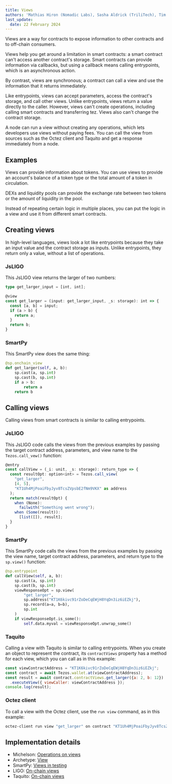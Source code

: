 ```yaml
---
title: Views
authors: 'Mathias Hiron (Nomadic Labs), Sasha Aldrick (TriliTech), Tim McMackin (TriliTech)'
last_update:
  date: 22 February 2024
---
```


Views are a way for contracts to expose information to other contracts and to off-chain consumers.

Views help you get around a limitation in smart contracts: a smart contract can't access another contract's storage.
Smart contracts can provide information via callbacks, but using a callback means calling entrypoints, which is an asynchronous action.

By contrast, views are synchronous; a contract can call a view and use the information that it returns immediately.

Like entrypoints, views can accept parameters, access the contract's storage, and call other views.
Unlike entrypoints, views return a value directly to the caller.
However, views can't create operations, including calling smart contracts and transferring tez.
Views also can't change the contract storage.

A node can run a view without creating any operations, which lets developers use views without paying fees.
You can call the view from sources such as the Octez client and Taquito and get a response immediately from a node.

## Examples

Views can provide information about tokens.
You can use views to provide an account's balance of a token type or the total amount of a token in circulation.

DEXs and liquidity pools can provide the exchange rate between two tokens or the amount of liquidity in the pool.

Instead of repeating certain logic in multiple places, you can put the logic in a view and use it from different smart contracts.

## Creating views

In high-level languages, views look a lot like entrypoints because they take an input value and the contract storage as inputs.
Unlike entrypoints, they return only a value, without a list of operations.

### JsLIGO

This JsLIGO view returns the larger of two numbers:

```ts
type get_larger_input = [int, int];

@view
const get_larger = (input: get_larger_input, _s: storage): int => {
  const [a, b] = input;
  if (a > b) {
    return a;
  }
  return b;
}
```

### SmartPy

This SmartPy view does the same thing:

```python
@sp.onchain_view
def get_larger(self, a, b):
    sp.cast(a, sp.int)
    sp.cast(b, sp.int)
    if a > b:
        return a
    return b
```

## Calling views

Calling views from smart contracts is similar to calling entrypoints.

### JsLIGO

This JsLIGO code calls the views from the previous examples by passing the target contract address, parameters, and view name to the `Tezos.call_vew()` function:

```ts
@entry
const callView = (_i: unit, _s: storage): return_type => {
  const resultOpt: option<int> = Tezos.call_view(
    "get_larger",
    [4, 5],
    "KT1Uh4MjPoaiFbyJyv8TcsZVpsbE2fNm9VKX" as address
  );
  return match(resultOpt) {
    when (None):
      failwith("Something went wrong");
    when (Some(result)):
      [list([]), result];
  }
}
```

### SmartPy

This SmartPy code calls the views from the previous examples by passing the view name, target contract address, parameters, and return type to the `sp.view()` function:

```python
@sp.entrypoint
def callView(self, a, b):
    sp.cast(a, sp.int)
    sp.cast(b, sp.int)
    viewResponseOpt = sp.view(
        "get_larger",
        sp.address("KT1K6kivc91rZoDeCqEWjH8YqDn3iz6iEZkj"),
        sp.record(a=a, b=b),
        sp.int
    )
    if viewResponseOpt.is_some():
        self.data.myval = viewResponseOpt.unwrap_some()
```

### Taquito

Calling a view with Taquito is similar to calling entrypoints.
When you create an object to represent the contract, its `contractViews` property has a method for each view, which you can call as in this example:

```javascript
const viewContractAddress = "KT1K6kivc91rZoDeCqEWjH8YqDn3iz6iEZkj";
const contract = await Tezos.wallet.at(viewContractAddress);
const result = await contract.contractViews.get_larger({a: 2, b: 12})
  .executeView({ viewCaller: viewContractAddress });
console.log(result);
```

### Octez client

To call a view with the Octez client, use the `run view` command, as in this example:

```bash
octez-client run view "get_larger" on contract "KT1Uh4MjPoaiFbyJyv8TcsZVpsbE2fNm9VKX" with input "Pair 4 5"
```
<!-- TODO link to info on encoding param values -->

## Implementation details

- Michelson: [Operations on views](https://tezos.gitlab.io/active/michelson.html#operations-on-views)
- Archetype: [View](https://archetype-lang.org/docs/reference/declarations/view)
- SmartPy: [Views in testing](https://smartpy.io/manual/scenarios/testing_contracts#views)
- LIGO: [On-chain views](https://ligolang.org/docs/protocol/hangzhou#on-chain-views)
- Taquito: [On-chain views](https://tezostaquito.io/docs/on_chain_views)
